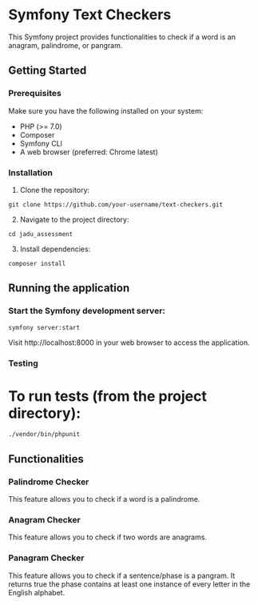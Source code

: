# Symfony Text Checkers

This Symfony project provides functionalities to check if a word is an anagram, palindrome, or pangram.

## Getting Started

### Prerequisites

Make sure you have the following installed on your system:

-   PHP (>= 7.0)
-   Composer
-   Symfony CLI
-   A web browser (preferred: Chrome latest)

### Installation

1. Clone the repository:

```
git clone https://github.com/your-username/text-checkers.git
```

2. Navigate to the project directory:

```
cd jadu_assessment
```

3. Install dependencies:

```
composer install
```

## Running the application

### Start the Symfony development server:

```
symfony server:start
```

Visit http://localhost:8000 in your web browser to access the application.

### Testing

# To run tests (from the project directory):

```
./vendor/bin/phpunit
```

## Functionalities

### Palindrome Checker

This feature allows you to check if a word is a palindrome.

### Anagram Checker

This feature allows you to check if two words are anagrams.

### Panagram Checker

This feature allows you to check if a sentence/phase is a pangram. It returns true the phase contains at
least one instance of every letter in the English alphabet.
